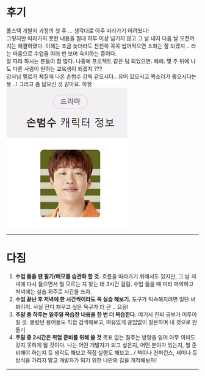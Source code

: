 
# 후기

풀스택 개발자 과정의 첫 주 ...
생각대로 아주 따라가기 어려웠다!<br>
그렇지만 따라가지 못한 내용을 절대 하루 이상 넘기지 않고 그 날 내지 다음 날 오전까지는 해결하였다. 이해는 조금 늦더라도 천천히 꼭꼭 씹어먹으면 소화는 잘 되겠지 .. 라는 마음으로 수업을 여러 번 보며 숙지하는 중이다.<br>
잘 따라 하시는 분들이 참 많다. 나중에 프로젝트 같은 팀 되었으면. 헤헤. 몇 주 뒤에 나도 다른 사람이 원하는 교육생이 되겠지 ???<br>
강사님 멜로가 체질에 나온 손범수 감독 같으시다.. 유머 있으시고 목소리가 좋으시다는 뜻 ..! 그리고 좀 닮으신 것 같아요. 하핫
![](pic.png)

---
# 다짐
1. **수업 들을 땐 필기/메모를 습관화 할 것.** 흐름을 따라가기 위해서도 있지만, 그 날 저녁에 다시 들으면서 뭘 모르는 지 찾는 데 3시간 걸림. 수업 들을 때 미리 파악하고 저녁에는 실습 위주로 시간을 쓰자.
2. **수업 끝난 후 저녁에 한 시간씩이라도 꼭 실습 해보기.** 도구가 익숙해지려면 일단 써봐야지. 사실 잔디 채우고 싶은 욕구가 더 큰 .. 으응!
3. **주말 중 하루는 일주일 복습한 내용을 한 번 더 복습한다.** 여기서 진짜 공부가 이루어 질 것. 몰랐던 용어들도 직접 검색해보고, 여유있게 끊임없이 질문하며 내 것으로 만들기
4. **주말 중 2시간은 취업 준비를 위해 쓸 것** 목표 없는 질주는 방향을 잃어 아무 의미도 갖지 못하게 될 것이다. 나는 어떤 개발자가 되고 싶은지, 어떤 분야가 있는지, 뭘 준비해야 하는지 등 생각도 해보고 직접 실행도 해보고.. / 책이나 컨퍼런스, 세미나 등 방식을 가리지 말고 개발자가 되기 위한 나만의 길을 개척해보자!

---
